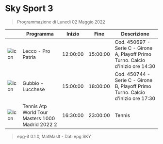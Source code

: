 # Sky Sport 3
> Programmazione di Lunedì 02 Maggio 2022

||Programma|Inizio|Fine|Descrizione|
|---|---|---|---|---|
|![Icon](https://guidatv.sky.it/uuid/4d84a696-ae23-4d94-b6db-145b3869f620/cover?md5ChecksumParam=31ae38dc5b427108ccc30171c660c2ac)|Lecco - Pro Patria|12:00:00|15:00:00|Cod. 450697 - Serie C - Girone A, Playoff Primo Turno. Calcio d&#039;inizio ore 14:30
|![Icon](https://guidatv.sky.it/uuid/6666ee02-6e7d-4d6b-b39e-7d4613733f93/cover?md5ChecksumParam=1e2e6d5f45a4dcd33a09c6e944d013fb)|Gubbio - Lucchese|15:00:00|18:00:00|Cod. 450744 - Serie C - Girone B, Playoff Primo Turno. Calcio d&#039;inizio ore 17:30
|![Icon](https://guidatv.sky.it/uuid/10eb5cfa-43a5-43a5-8541-ddeeee15452e/cover?md5ChecksumParam=9a76264fd5ba911840f4dd5f1d4f4990)|Tennis Atp World Tour Masters 1000 Madrid 2022 2|16:30:00|23:00:00|Tennis



 > epg-it 0.1.0, MatMasIt - Dati epg SKY